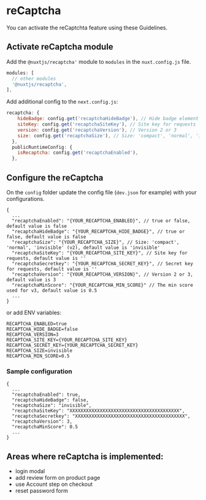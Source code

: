 # reCaptcha

You can activate the reCaptchta feature using these Guidelines.

## Activate reCaptcha module

Add the `@nuxtjs/recaptcha'` module to `modules` in the `nuxt.config.js` file.

```javascript
modules: [
  // other modules
  '@nuxtjs/recaptcha',
],

```

Add additional config to the `next.config.js`:
```javascript
recaptcha: {
    hideBadge: config.get('recaptchaHideBadge'), // Hide badge element (v3 & v2 via size=invisible)
    siteKey: config.get('recaptchaSiteKey'), // Site key for requests
    version: config.get('recaptchaVersion'), // Version 2 or 3
    size: config.get('recaptchaSize'), // Size: 'compact', 'normal', 'invisible' (v2)
  },
  publicRuntimeConfig: {
    isRecaptcha: config.get('recaptchaEnabled'),
  },
```

## Configure the reCaptcha

On the `config` folder update the config file (`dev.json` for example) with your configurations.

```json5
{
  ...
  "recaptchaEnabled": "{YOUR_RECAPTCHA_ENABLED}", // true or false, default value is false
  "recaptchaHideBadge": "{YOUR_RECAPTCHA_HIDE_BADGE}", // true or false, default value is false
  "recaptchaSize": "{YOUR_RECAPTCHA_SIZE}", // Size: 'compact', 'normal', 'invisible' (v2), default value is 'invisible'
  "recaptchaSiteKey": "{YOUR_RECAPTCHA_SITE_KEY}", // Site key for requests, default value is ''
  "recaptchaSecretkey": "{YOUR_RECAPTCHA_SECRET_KEY}", // Secret key for requests, default value is ''
  "recaptchaVersion": "{YOUR_RECAPTCHA_VERSION}", // Version 2 or 3, default value is 3
  "recaptchaMinScore": "{YOUR_RECAPTCHA_MIN_SCORE}" // The min score used for v3, default value is 0.5
  ...
}
```

or add ENV variables:
```
RECAPTCHA_ENABLED=true
RECAPTCHA_HIDE_BADGE=false
RECAPTCHA_VERSION=3
RECAPTCHA_SITE_KEY={YOUR_RECAPTCHA_SITE_KEY}
RECAPTCHA_SECRET_KEY={YOUR_RECAPTCHA_SECRET_KEY}
RECAPTCHA_SIZE=invisible
RECAPTCHA_MIN_SCORE=0.5
```

### Sample configuration

```json5
{
  ...
  "recaptchaEnabled": true,
  "recaptchaHideBadge": false,
  "recaptchaSize": "invisible",
  "recaptchaSiteKey": "XXXXXXXXXXXXXXXXXXXXXXXXXXXXXXXXXXXXXXXX",
  "recaptchaSecretkey": "XXXXXXXXXXXXXXXXXXXXXXXXXXXXXXXXXXXXXXXX",
  "recaptchaVersion": 3,
  "recaptchaMinScore": 0.5
  ...
}
```

## Areas where reCaptcha is implemented:
- login modal
- add review form on product page
- use Account step on checkout
- reset password form
